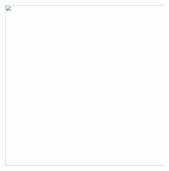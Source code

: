 <img src="https://external-content.duckduckgo.com/iu/?u=https%3A%2F%2Fi.redd.it%2Felhbnkzpnya41.jpg&f=1&nofb=1&ipt=3e051ba0032e2aa51d6476b5b7d7eda257a489317052fdbd691d8fa48bb2bf8a&ipo=images" width="512">
